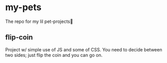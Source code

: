 # my-pets
The repo for my lil pet-projects🐾

## flip-coin
Project w/ simple use of JS and some of CSS. You need to decide between two sides; just flip the coin and you can go on.